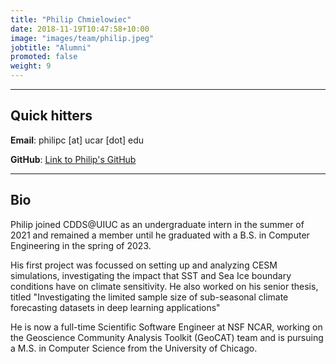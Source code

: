 ```yaml
---
title: "Philip Chmielowiec"
date: 2018-11-19T10:47:58+10:00
image: "images/team/philip.jpeg"
jobtitle: "Alumni"
promoted: false
weight: 9
---
```


---
## Quick hitters
**Email**: philipc [at] ucar [dot] edu

**GitHub**: [Link to Philip's GitHub](https://github.com/philipc2)

---
## Bio
Philip joined CDDS@UIUC as an undergraduate intern in the summer of 2021 and remained a member until he graduated with a B.S. in Computer Engineering in the spring of 2023.

His first project was focussed on setting up and analyzing CESM simulations, investigating the impact that SST and Sea Ice boundary conditions have on climate sensitivity. He also worked on his senior thesis, titled "Investigating the limited sample size of sub-seasonal climate forecasting datasets in deep learning applications"

He is now a full-time Scientific Software Engineer at NSF NCAR, working on the Geoscience Community Analysis Toolkit (GeoCAT) team and is pursuing a M.S. in Computer Science from the University of Chicago.


